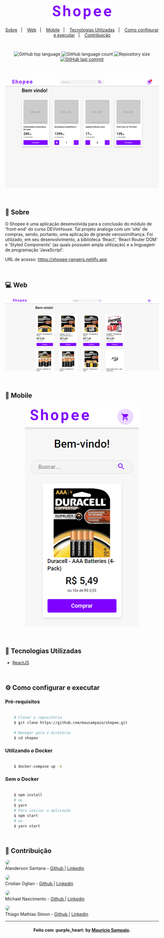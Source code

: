 <h1 align="center">
  <img src=".github/logo.png" alt="logotype shopee">
</h1>

<p align="center">
  <a href="#page_facing_up-sobre">Sobre</a>&nbsp;&nbsp;&nbsp;|&nbsp;&nbsp;&nbsp;
  <a href="#computer-web">Web</a>&nbsp;&nbsp;&nbsp;|&nbsp;&nbsp;&nbsp;
  <a href="#iphone-mobile">Mobile</a>&nbsp;&nbsp;&nbsp;|&nbsp;&nbsp;&nbsp;
  <a href="#rocket-tecnologias-utilizadas">Tecnologias Utilizadas</a>&nbsp;&nbsp;&nbsp;|&nbsp;&nbsp;&nbsp;
  <a href="#gear-como-configurar-e-executar">Como configurar e executar</a>&nbsp;&nbsp;&nbsp;|&nbsp;&nbsp;&nbsp;
  <a href="#punch-contribuição">Contribuição</a>
</p>

<br/>

<p align="center">
  <img alt="GitHub top language" src="https://img.shields.io/github/languages/top/mausampaio/shopee?style=flat-square">
  
  <img alt="GitHub language count" src="https://img.shields.io/github/languages/count/mausampaio/shopee?style=flat-square">
  
  <img alt="Repository size" src="https://img.shields.io/github/repo-size/mausampaio/shopee?style=flat-square">
  
  <a href="https://github.com/mausampaio/shopee/commits/master">
    <img alt="GitHub last commit" src="https://img.shields.io/github/last-commit/mausampaio/shopee?style=flat-square">
  </a>  
</p>

<br/>

<h3 align="center">
  <img alt="shopee" title="github_explorer" src=".github/capa.png" />
</h3>

<br/>

## :page_facing_up: Sobre

O Shopee é uma aplicação desenvolvida para a conclusão do módulo de 'front-end' do curso DEVinHouse. Tal projeto analoga com um 'site' de compras, sendo, portanto, uma aplicação de grande verossimilhança. Foi utilizado, em seu desenvolvimento, a biblioteca 'React', 'React Router DOM' e 'Styled Components' (as quais possuem ampla utilização) e a linguagem de programação 'JavaScript'.

URL de acesso: <a href="https://shopee-rangers.netlify.app/">https://shopee-rangers.netlify.app</a>

<br/>

## :computer: Web

<h3 align="center">
  <img alt="shopee" title="github_explorer" src=".github/web.png" />
</h3>

<br/>

## :iphone: Mobile

<h3 align="center">
  <img alt="shopee" title="github_explorer" src=".github/mobile.png" />
</h3>

<br/>

## :rocket: Tecnologias Utilizadas

- [ReactJS](https://github.com/facebook/react)

<br/>

## :gear: Como configurar e executar

### Pré-requisitos

```bash

    # Clonar o repositório
    $ git clone https://github.com/mausampaio/shopee.git

    # Navegar para o diretório
    $ cd shopee

```

### Utilizando o Docker

```bash

    $ docker-compose up -d

```

### Sem o Docker

```bash

    $ npm install
    # ou
    $ yarn
    # Para iniciar a aplicação
    $ npm start
    # ou
    $ yarn start

```

<br/>

## :punch: Contribuição

<p> 
  <a href="url"><img src="https://github.com/alandersonsds.png" height="auto" width="50" style="border-radius:50%"></a>
  <br/>
  Alanderson Santana -
  <a href="https://github.com/alandersonsds">
    Github
  </a> |
  <a href="https://linkedin.com/in/alandersonsds">
    Linkedin
  </a>
</p>

<p>
  <a href="url"><img src="https://github.com/cristianogliari.png" height="auto" width="50" style="border-radius:50%"></a>
  <br/>
  Cristian Ogliari -
  <a href="https://github.com/cristianogliari">
    Github
  </a> |
  <a href="https://linkedin.com/in/cristian-ogliari-7070bb111">
    Linkedin
  </a>
</p>

<p>
  <a href="url"><img src="https://github.com/mikansc.png" height="auto" width="50" style="border-radius:50%"></a>
  <br/>
  Michael Nascimento - 
  <a href="https://github.com/mikansc"> 
    Github
  </a> |
  <a href="https://linkedin.com/in/michelnsc"> 
    Linkedin
  </a>
</p>
<p>
  <a href="url"><img src="https://github.com/thiagomathiassimon.png" height="auto" width="50" style="border-radius:50%"></a>
  <br/>
  Thiago Mathias Simon - 
  <a href="https://github.com/thiagomathiassimon"> 
    Github
  </a> |
  <a href="https://linkedin.com/in/thiago-mathias-simon-4b9b381bb"> 
    Linkedin
  </a>
</p>

---

<h4 align="center">
  Feito com :purple_heart: by <a href="https://www.linkedin.com/in/mausampaio/" target="_blank">Maurício Sampaio</a>.
</h4>
